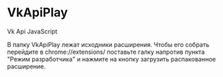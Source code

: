# VkApiPlay
Vk Api JavaScript

В папку VkApiPlay лежат исходники расширения. Чтобы его собрать перейдите в chrome://extensions/ поставьте галку напротив пункта "Режим разработчика" и нажмите на кнопку загрузить распакованное расширение.
